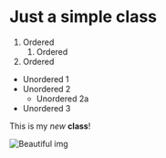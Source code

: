 # Just a simple class


1. Ordered
    1. Ordered
2. Ordered
    
    
* Unordered 1
* Unordered 2
    * Unordered 2a
* Unordered 3
    
This is my *new* **class**!

![Beautiful img](https://avatarko.ru/img/kartinka/33/multfilm_lyagushka_32117.jpg)